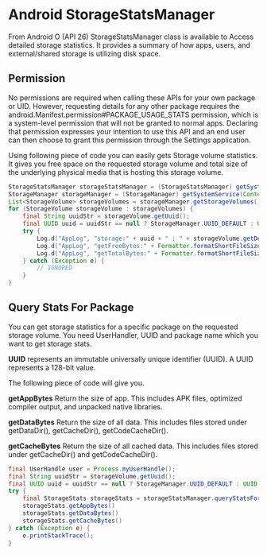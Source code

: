 # Android StorageStatsManager

From Android O (API 26) StorageStatsManager class is available to Access detailed storage statistics. It provides a summary of how apps, users, and external/shared storage is utilizing disk space.

## Permission

No permissions are required when calling these APIs for your own package or UID. However, requesting details for any other package requires the android.Manifest.permission#PACKAGE_USAGE_STATS permission, which is a system-level permission that will not be granted to normal apps. Declaring that permission expresses your intention to use this API and an end user can then choose to grant this permission through the Settings application.

Using following piece of code you can easily gets Storage volume statistics. It gives you free space on the requested storage volume and total size of the underlying physical media that is hosting this storage volume.


```java
StorageStatsManager storageStatsManager = (StorageStatsManager) getSystemService(Context.STORAGE_STATS_SERVICE);
StorageManager storageManager = (StorageManager) getSystemService(Context.STORAGE_SERVICE);
List<StorageVolume> storageVolumes = storageManager.getStorageVolumes();
for (StorageVolume storageVolume : storageVolumes) {
    final String uuidStr = storageVolume.getUuid();
    final UUID uuid = uuidStr == null ? StorageManager.UUID_DEFAULT : UUID.fromString(uuidStr);
    try {
        Log.d("AppLog", "storage:" + uuid + " : " + storageVolume.getDescription(this) + " : " + storageVolume.getState());
        Log.d("AppLog", "getFreeBytes:" + Formatter.formatShortFileSize(this, storageStatsManager.getFreeBytes(uuid)));
        Log.d("AppLog", "getTotalBytes:" + Formatter.formatShortFileSize(this, storageStatsManager.getTotalBytes(uuid)));
    } catch (Exception e) {
        // IGNORED
    }
}
```
## Query Stats For Package

You can get storage statistics for a specific package on the requested storage volume. You need UserHandler, UUID and package name which you want to get storage stats.

**UUID**
 represents an immutable universally unique identifier (UUID). A UUID represents a 128-bit value.
 
The following piece of code will give you. 

**getAppBytes**
Return the size of app. This includes APK files, optimized compiler output, and unpacked native libraries.

**getDataBytes**
Return the size of all data. This includes files stored under getDataDir(), getCacheDir(), getCodeCacheDir().

**getCacheBytes**
Return the size of all cached data. This includes files stored under getCacheDir() and getCodeCacheDir().

```java
final UserHandle user = Process.myUserHandle();
final String uuidStr = storageVolume.getUuid();
final UUID uuid = uuidStr == null ? StorageManager.UUID_DEFAULT : UUID.fromString(uuidStr);
try {
    final StorageStats storageStats = storageStatsManager.queryStatsForPackage(uuid, pkg.packageName, user);
    storageStats.getAppBytes()
    storageStats.getDataBytes()
    storageStats.getCacheBytes()
} catch (Exception e) {
    e.printStackTrace();
}

```
